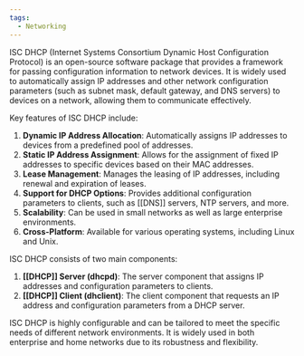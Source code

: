 ```yaml
---
tags:
  - Networking
---
```

ISC DHCP (Internet Systems Consortium Dynamic Host Configuration Protocol) is an open-source software package that provides a framework for passing configuration information to network devices. It is widely used to automatically assign IP addresses and other network configuration parameters (such as subnet mask, default gateway, and DNS servers) to devices on a network, allowing them to communicate effectively.

Key features of ISC DHCP include:

1. **Dynamic IP Address Allocation**: Automatically assigns IP addresses to devices from a predefined pool of addresses.
2. **Static IP Address Assignment**: Allows for the assignment of fixed IP addresses to specific devices based on their MAC addresses.
3. **Lease Management**: Manages the leasing of IP addresses, including renewal and expiration of leases.
4. **Support for DHCP Options**: Provides additional configuration parameters to clients, such as [[DNS]] servers, NTP servers, and more.
5. **Scalability**: Can be used in small networks as well as large enterprise environments.
6. **Cross-Platform**: Available for various operating systems, including Linux and Unix.

ISC DHCP consists of two main components:

1. **[[DHCP]] Server (dhcpd)**: The server component that assigns IP addresses and configuration parameters to clients.
2. **[[DHCP]] Client (dhclient)**: The client component that requests an IP address and configuration parameters from a DHCP server.

ISC DHCP is highly configurable and can be tailored to meet the specific needs of different network environments. It is widely used in both enterprise and home networks due to its robustness and flexibility.